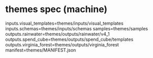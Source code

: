 ﻿# themes spec (machine)
inputs.visual_templates=themes/inputs/visual_templates
inputs.schemas=themes/inputs/schemas
samples=themes/samples
outputs.rainwater=themes/outputs/rainwater/v4_1
outputs.spend_cube=themes/outputs/spend_cube/templates
outputs.virginia_forest=themes/outputs/virginia_forest
manifest=themes/MANIFEST.json
